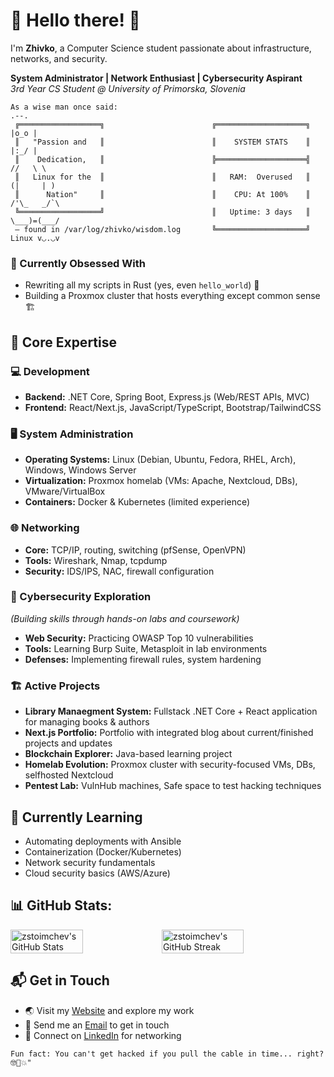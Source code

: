 # 🚀 Hello there! 👋
I'm **Zhivko**, a Computer Science student passionate about infrastructure, networks, and security.

**System Administrator | Network Enthusiast | Cybersecurity Aspirant**  
*3rd Year CS Student @ University of Primorska, Slovenia*

```text
As a wise man once said:                                                              .--.
 ╔══════════════════╗                        ╔════════════════════╗                  |o_o |
 ║   "Passion and   ║                        ║    SYSTEM STATS    ║                  |:_/ |
 ║    Dedication,   ║                        ╠════════════════════╣                 //   \ \
 ║   Linux for the  ║                        ║   RAM:  Overused   ║                (|     | )
 ║      Nation"     ║                        ║    CPU: At 100%    ║               /'\_   _/`\
 ╚══════════════════╝                        ║   Uptime: 3 days   ║               \___)=(___/  
 — found in /var/log/zhivko/wisdom.log       ╚════════════════════╝               Linux v◡.◡v
```

### 🌟 Currently Obsessed With  
  - Rewriting all my scripts in Rust (yes, even `hello_world`) 🦀
  - Building a Proxmox cluster that hosts everything except common sense 🏗️

## 🔧 Core Expertise

### 💻 Development
  - **Backend:** .NET Core, Spring Boot, Express.js (Web/REST APIs, MVC)
  - **Frontend:** React/Next.js, JavaScript/TypeScript, Bootstrap/TailwindCSS

### 🖥️ System Administration
  - **Operating Systems:** Linux (Debian, Ubuntu, Fedora, RHEL, Arch), Windows, Windows Server
  - **Virtualization:** Proxmox homelab (VMs: Apache, Nextcloud, DBs), VMware/VirtualBox
  - **Containers:** Docker & Kubernetes (limited experience)

### 🌐 Networking
  - **Core:** TCP/IP, routing, switching (pfSense, OpenVPN)
  - **Tools:** Wireshark, Nmap, tcpdump
  - **Security:** IDS/IPS, NAC, firewall configuration

### 🔐 Cybersecurity Exploration
*(Building skills through hands-on labs and coursework)*
  - **Web Security:** Practicing OWASP Top 10 vulnerabilities
  - **Tools:** Learning Burp Suite, Metasploit in lab environments
  - **Defenses:** Implementing firewall rules, system hardening

### 🏗️ Active Projects
  - **Library Manaegment System:** Fullstack .NET Core + React application for managing books & authors
  - **Next.js Portfolio:** Portfolio with integrated blog about current/finished projects and updates
  - **Blockchain Explorer:** Java-based learning project
  - **Homelab Evolution:** Proxmox cluster with security-focused VMs, DBs, selfhosted Nextcloud
  - **Pentest Lab:** VulnHub machines, Safe space to test hacking techniques

## 🌱 Currently Learning
  - Automating deployments with Ansible
  - Containerization (Docker/Kubernetes) 
  - Network security fundamentals
  - Cloud security basics (AWS/Azure)

## 📊 GitHub Stats:
<div class='container' style="display: flex; flex-direction: row;">
  <img style="height: auto; width: 48%;" class="img" src="https://github-readme-stats.vercel.app/api?username=zstoimchev&theme=tokyonight&show_icons=true&hide_border=false&count_private=true" alt="zstoimchev's GitHub Stats" />
  <img style="height: auto; width: 51%;" class="img" src="https://streak-stats.demolab.com?user=zstoimchev&theme=tokyonight&hide_border=false" alt="zstoimchev's GitHub Streak" />
</div>

 ## 📬 Get in Touch
  - 🌏 Visit my [Website](https://zstoimchev.github.io) and explore my work
  - 📧 Send me an [Email](mailto:zstoimchev@outlook.com) to get in touch
  - 💬 Connect on [LinkedIn](https://www.linkedin.com/in/zstoimchev) for networking
    

```text
Fun fact: You can't get hacked if you pull the cable in time... right? 🤓🔌💥"
```
